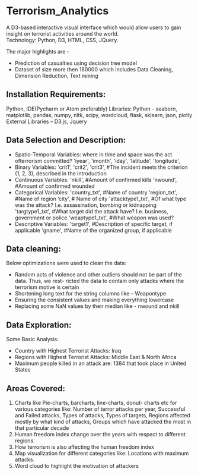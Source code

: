 # Terrorism_Analytics

A D3-based interactive visual interface which would allow users to gain insight on terrorist activities around the world.  
Technology: Python, D3, HTML, CSS, JQuery. 

The major highlights are –
* Prediction of casualties using decision tree model 
* Dataset of size more then 180000 which includes Data Cleaning, Dimension Reduction, Text mining

## Installation Requirements: 
Python, IDE(Pycharm or Atom preferably)
Libraries:
Python - seaborn, matplotlib, pandas, numpy, nltk, scipy, wordcloud, flask, sklearn, json, plotly 
External Libraries – D3.js, Jquery

## Data Selection and Description:
* Spatio-Temporal Variables:
where in time and space was the act ofterrorism committed? 'iyear', 'imonth', 'iday', 'latitude', 'longitude',
* Binary Variables:
'crit1', 'crit2', 'crit3', #The incident meets the criterion (1, 2, 3), described in the introduction
* Continuous Variables:
'nkill', #Amount of confirmed kills 'nwound', #Amount of confirmed wounded
* Categorical Variables:
'country_txt', #Name of country
'region_txt', #Name of region
‘city’, # Name of city
'attacktype1_txt', #Of what type was the attack? I.e. assassination, bombing or kidnapping 'targtype1_txt', #What target did the attack have? I.e. business, government or police 'weaptype1_txt', #What weapon was used?
* Descriptive Variables:
'target1', #Description of specific target, if applicable 'gname', #Name of the organized group, if applicable

## Data cleaning:
Below optimizations were used to clean the data:
* Random acts of violence and other outliers should not be part of the data. Thus, we rest-
ricted the data to contain only attacks where the terrorism motive is certain
* Shortening long text for the string columns like – Weapontype
* Ensuring the consistent values and making everything lowercase
* Replacing some NaN values by their median like - nwound and nkill

## Data Exploration:
Some Basic Analysis:
* Country with Highest Terrorist Attacks: Iraq
* Regions with Highest Terrorist Attacks: Middle East & North Africa 
* Maximum people killed in an attack are: 1384 that took place in United States

## Areas Covered:
1. Charts like Pie-charts, barcharts, line-charts, donut- charts etc for various categories like: Number of terror attacks per year, Successful and Failed attacks, Types of attacks, Types of targets, Regions affected mostly by what kind of attacks, Groups which have attacked the most in that particular decade
2. Human freedom index change over the years with respect to different regions.
3. How terrorism is also affecting the human freedom index
4. Map visualization for different categories like: Locations with maximum attacks.
5. Word cloud to highlight the motivation of attackers
